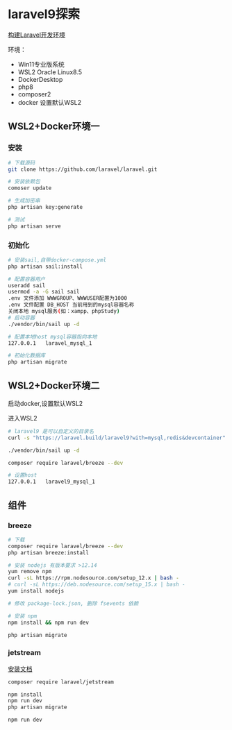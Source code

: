 # laravel9探索

[构建Laravel开发环境](https://learnku.com/docs/laravel-development-environment/9.x/building-the-sail-environment-under-macos/12319)

环境：

* Win11专业版系统
* WSL2 Oracle Linux8.5
* DockerDesktop
* php8
* composer2
* docker 设置默认WSL2


## WSL2+Docker环境一

### 安装

```sh
# 下载源码
git clone https://github.com/laravel/laravel.git

# 安装依赖包
comoser update

# 生成加密串
php artisan key:generate

# 测试
php artisan serve
```

### 初始化

```sh
# 安装sail,自带docker-compose.yml
php artisan sail:install

# 配置容器用户
useradd sail
usermod -a -G sail sail
.env 文件添加 WWWGROUP、WWWUSER配置为1000
.env 文件配置 DB_HOST 当前用到的mysql容器名称
关闭本地 mysql服务(如：xampp、phpStudy)
# 启动容器
./vendor/bin/sail up -d

# 配置本地host mysql容器指向本地
127.0.0.1   laravel_mysql_1

# 初始化数据库
php artisan migrate
```

## WSL2+Docker环境二

启动docker,设置默认WSL2

进入WSL2

```sh
# laravel9 是可以自定义的目录名
curl -s "https://laravel.build/laravel9?with=mysql,redis&devcontainer" | bash

./vendor/bin/sail up -d

composer require laravel/breeze --dev

# 设置host 
127.0.0.1   laravel9_mysql_1
```
## 组件

### breeze

```sh
# 下载
composer require laravel/breeze --dev
php artisan breeze:install

# 安装 nodejs 有版本要求 >12.14
yum remove npm
curl -sL https://rpm.nodesource.com/setup_12.x | bash -
# curl -sL https://deb.nodesource.com/setup_15.x | bash - 
yum install nodejs

# 修改 package-lock.json, 删除 fsevents 依赖

# 安装 npm
npm install && npm run dev

php artisan migrate
```

### jetstream
[安装文档](https://jetstream.laravel.com/2.x/installation.html)
```sh
composer require laravel/jetstream

npm install
npm run dev
php artisan migrate

npm run dev
```